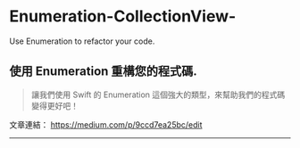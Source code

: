 # Enumeration-CollectionView-
Use Enumeration to refactor your code.

## 使用 Enumeration 重構您的程式碼. 

>  讓我們使用 Swift 的 Enumeration 這個強大的類型，來幫助我們的程式碼變得更好吧！

文章連結： https://medium.com/p/9ccd7ea25bc/edit

---

